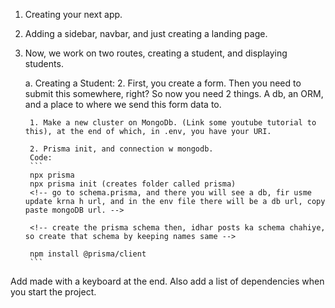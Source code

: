 1. Creating your next app. 
2. Adding a sidebar, navbar, and just creating a landing page. 
3. Now, we work on two routes, creating a student, and displaying students. 

    a. Creating a Student: 
        2. First, you create a form. Then you need to submit this somewhere, right? 
        So now you need 2 things. A db, an ORM, and a place to where we send this form data to. 

        1. Make a new cluster on MongoDb. (Link some youtube tutorial to this), at the end of which, in .env, you have your URI. 

        2. Prisma init, and connection w mongodb. 
        Code: 
        ```
        npx prisma 
        npx prisma init (creates folder called prisma)
        <!-- go to schema.prisma, and there you will see a db, fir usme update krna h url, and in the env file there will be a db url, copy paste mongoDB url. -->

        <!-- create the prisma schema then, idhar posts ka schema chahiye, so create that schema by keeping names same -->

        npm install @prisma/client
        ```



Add made with a keyboard at the end. Also add a list of dependencies when you start the project. 
